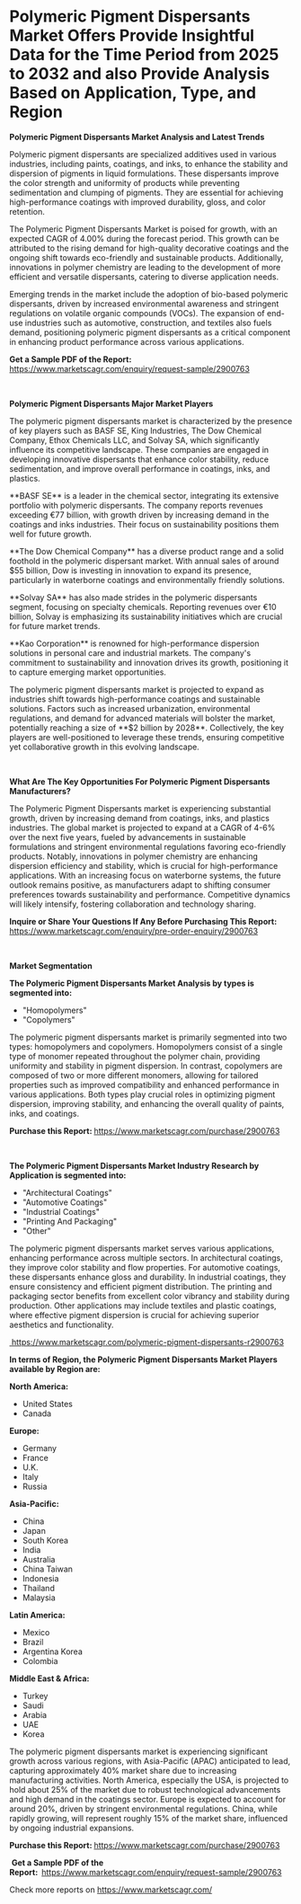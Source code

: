<p><h1>Polymeric Pigment Dispersants Market Offers Provide Insightful Data for the Time Period from 2025 to 2032 and also Provide Analysis Based on Application, Type, and Region</h1></p><p><strong>Polymeric Pigment Dispersants Market Analysis and Latest Trends</strong></p>
<p><p>Polymeric pigment dispersants are specialized additives used in various industries, including paints, coatings, and inks, to enhance the stability and dispersion of pigments in liquid formulations. These dispersants improve the color strength and uniformity of products while preventing sedimentation and clumping of pigments. They are essential for achieving high-performance coatings with improved durability, gloss, and color retention.</p><p>The Polymeric Pigment Dispersants Market is poised for growth, with an expected CAGR of 4.00% during the forecast period. This growth can be attributed to the rising demand for high-quality decorative coatings and the ongoing shift towards eco-friendly and sustainable products. Additionally, innovations in polymer chemistry are leading to the development of more efficient and versatile dispersants, catering to diverse application needs. </p><p>Emerging trends in the market include the adoption of bio-based polymeric dispersants, driven by increased environmental awareness and stringent regulations on volatile organic compounds (VOCs). The expansion of end-use industries such as automotive, construction, and textiles also fuels demand, positioning polymeric pigment dispersants as a critical component in enhancing product performance across various applications.</p></p>
<p><strong>Get a Sample PDF of the Report:&nbsp;</strong> <a href="https://www.marketscagr.com/enquiry/request-sample/2900763?utm_campaign=2461&utm_medium=2&utm_source=Github&utm_content=ia&utm_term=16032025&utm_id=polymeric-pigment-dispersants">https://www.marketscagr.com/enquiry/request-sample/2900763</a></p>
<p>&nbsp;</p>
<p><strong>Polymeric Pigment Dispersants Major Market Players</strong></p>
<p><p>The polymeric pigment dispersants market is characterized by the presence of key players such as BASF SE, King Industries, The Dow Chemical Company, Ethox Chemicals LLC, and Solvay SA, which significantly influence its competitive landscape. These companies are engaged in developing innovative dispersants that enhance color stability, reduce sedimentation, and improve overall performance in coatings, inks, and plastics.</p><p>**BASF SE** is a leader in the chemical sector, integrating its extensive portfolio with polymeric dispersants. The company reports revenues exceeding €77 billion, with growth driven by increasing demand in the coatings and inks industries. Their focus on sustainability positions them well for future growth.</p><p>**The Dow Chemical Company** has a diverse product range and a solid foothold in the polymeric dispersant market. With annual sales of around $55 billion, Dow is investing in innovation to expand its presence, particularly in waterborne coatings and environmentally friendly solutions.</p><p>**Solvay SA** has also made strides in the polymeric dispersants segment, focusing on specialty chemicals. Reporting revenues over €10 billion, Solvay is emphasizing its sustainability initiatives which are crucial for future market trends.</p><p>**Kao Corporation** is renowned for high-performance dispersion solutions in personal care and industrial markets. The company's commitment to sustainability and innovation drives its growth, positioning it to capture emerging market opportunities.</p><p>The polymeric pigment dispersants market is projected to expand as industries shift towards high-performance coatings and sustainable solutions. Factors such as increased urbanization, environmental regulations, and demand for advanced materials will bolster the market, potentially reaching a size of **$2 billion by 2028**. Collectively, the key players are well-positioned to leverage these trends, ensuring competitive yet collaborative growth in this evolving landscape.</p></p>
<p>&nbsp;</p>
<p><strong>What Are The Key Opportunities For Polymeric Pigment Dispersants Manufacturers?</strong></p>
<p><p>The Polymeric Pigment Dispersants market is experiencing substantial growth, driven by increasing demand from coatings, inks, and plastics industries. The global market is projected to expand at a CAGR of 4-6% over the next five years, fueled by advancements in sustainable formulations and stringent environmental regulations favoring eco-friendly products. Notably, innovations in polymer chemistry are enhancing dispersion efficiency and stability, which is crucial for high-performance applications. With an increasing focus on waterborne systems, the future outlook remains positive, as manufacturers adapt to shifting consumer preferences towards sustainability and performance. Competitive dynamics will likely intensify, fostering collaboration and technology sharing.</p></p>
<p><strong>Inquire or Share Your Questions If Any Before Purchasing This Report:</strong> <a href="https://www.marketscagr.com/enquiry/pre-order-enquiry/2900763?utm_campaign=2461&utm_medium=2&utm_source=Github&utm_content=ia&utm_term=16032025&utm_id=polymeric-pigment-dispersants">https://www.marketscagr.com/enquiry/pre-order-enquiry/2900763</a></p>
<p>&nbsp;</p>
<p><strong>Market Segmentation</strong></p>
<p><strong>The Polymeric Pigment Dispersants Market Analysis by types is segmented into:</strong></p>
<p><ul><li>"Homopolymers"</li><li>"Copolymers"</li></ul></p>
<p><p>The polymeric pigment dispersants market is primarily segmented into two types: homopolymers and copolymers. Homopolymers consist of a single type of monomer repeated throughout the polymer chain, providing uniformity and stability in pigment dispersion. In contrast, copolymers are composed of two or more different monomers, allowing for tailored properties such as improved compatibility and enhanced performance in various applications. Both types play crucial roles in optimizing pigment dispersion, improving stability, and enhancing the overall quality of paints, inks, and coatings.</p></p>
<p><strong>Purchase this Report:&nbsp;</strong><a href="https://www.marketscagr.com/purchase/2900763?utm_campaign=2461&utm_medium=2&utm_source=Github&utm_content=ia&utm_term=16032025&utm_id=polymeric-pigment-dispersants">https://www.marketscagr.com/purchase/2900763</a></p>
<p>&nbsp;</p>
<p><strong>The Polymeric Pigment Dispersants Market Industry Research by Application is segmented into:</strong></p>
<p><ul><li>"Architectural Coatings"</li><li>"Automotive Coatings"</li><li>"Industrial Coatings"</li><li>"Printing And Packaging"</li><li>"Other"</li></ul></p>
<p><p>The polymeric pigment dispersants market serves various applications, enhancing performance across multiple sectors. In architectural coatings, they improve color stability and flow properties. For automotive coatings, these dispersants enhance gloss and durability. In industrial coatings, they ensure consistency and efficient pigment distribution. The printing and packaging sector benefits from excellent color vibrancy and stability during production. Other applications may include textiles and plastic coatings, where effective pigment dispersion is crucial for achieving superior aesthetics and functionality.</p></p>
<p><a href="https://www.marketscagr.com/polymeric-pigment-dispersants-r2900763?utm_campaign=2461&utm_medium=2&utm_source=Github&utm_content=ia&utm_term=16032025&utm_id=polymeric-pigment-dispersants">&nbsp;https://www.marketscagr.com/polymeric-pigment-dispersants-r2900763</a></p>
<p><strong>In terms of Region, the Polymeric Pigment Dispersants Market Players available by Region are:</strong></p>
<p>
    <p> <strong> North America: </strong>
        <ul>
            <li>United States</li>
            <li>Canada</li>
        </ul>
        </p> 
    <p> <strong> Europe: </strong>
        <ul>
            <li>Germany</li>
            <li>France</li>
            <li>U.K.</li>
            <li>Italy</li>
            <li>Russia</li>
        </ul>
        </p> 
    <p> <strong> Asia-Pacific: </strong>
        <ul>
            <li>China</li>
            <li>Japan</li>
            <li>South Korea</li>
            <li>India</li>
            <li>Australia</li>
            <li>China Taiwan</li>
            <li>Indonesia</li>
            <li>Thailand</li>
            <li>Malaysia</li>
        </ul>
        </p> 
    <p> <strong> Latin America: </strong>
        <ul>
            <li>Mexico</li>
            <li>Brazil</li>
            <li>Argentina Korea</li>
            <li>Colombia</li>
        </ul>
        </p> 
    <p> <strong> Middle East & Africa: </strong>
        <ul>
            <li>Turkey</li>
            <li>Saudi</li>
            <li>Arabia</li>
            <li>UAE</li>
            <li>Korea</li>
        </ul>
    </p>
    </p>
<p><p>The polymeric pigment dispersants market is experiencing significant growth across various regions, with Asia-Pacific (APAC) anticipated to lead, capturing approximately 40% market share due to increasing manufacturing activities. North America, especially the USA, is projected to hold about 25% of the market due to robust technological advancements and high demand in the coatings sector. Europe is expected to account for around 20%, driven by stringent environmental regulations. China, while rapidly growing, will represent roughly 15% of the market share, influenced by ongoing industrial expansions.</p></p>
<p><strong>Purchase this Report: </strong><a href="https://www.marketscagr.com/purchase/2900763?utm_campaign=2461&utm_medium=2&utm_source=Github&utm_content=ia&utm_term=16032025&utm_id=polymeric-pigment-dispersants">https://www.marketscagr.com/purchase/2900763</a></p>
<p>&nbsp;<strong>Get a Sample PDF of the Report:&nbsp;&nbsp;</strong><a href="https://www.marketscagr.com/enquiry/request-sample/2900763?utm_campaign=2461&utm_medium=2&utm_source=Github&utm_content=ia&utm_term=16032025&utm_id=polymeric-pigment-dispersants">https://www.marketscagr.com/enquiry/request-sample/2900763</a></p>
<p><strong></strong></p>
<p>Check more reports on <a href="https://www.marketscagr.com/?utm_campaign=2461&utm_medium=2&utm_source=Github&utm_content=ia&utm_term=16032025&utm_id=polymeric-pigment-dispersants">https://www.marketscagr.com/</a></p>